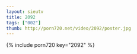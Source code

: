 ```yaml
--- 
layout: sieutv
title: 2092
tags: ["002"]
thumb: http://porn720.net/video/2092/poster.jpg
---
```

{% include porn720 key="2092" %} 

